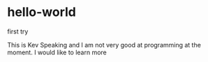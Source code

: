 # hello-world
first try

This is Kev Speaking and I am not very good at programming at the moment.
I would like to learn more
